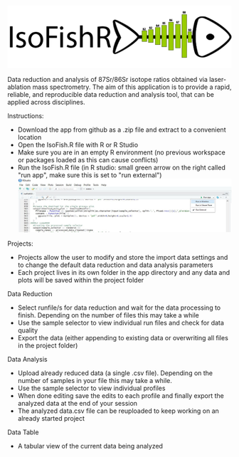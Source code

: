 
![IsoFishR](https://github.com/MalteWillmes/IsoFishR/blob/master/www/logo.png)

Data reduction and analysis of 87Sr/86Sr isotope ratios obtained via laser-ablation mass spectrometry. 
The aim of this application is to provide a rapid, reliable, and reproducible data reduction and analysis tool, that can be applied across disciplines. 

Instructions:
- Download the app from github as a .zip file and extract to a convenient location
- Open the IsoFish.R file with R or R Studio
- Make sure you are in an empty R environment (no previous workspace or packages loaded as this can cause conflicts)
- Run the IsoFish.R file (in R studio: small green arrow on the right called "run app", make sure this is set to "run external")
![Rstudio](https://github.com/MalteWillmes/IsoFishR/blob/master/www/R_studio.JPG)

Projects:
- Projects allow the user to modify and store the import data settings and to change the default data reduction and data analysis parameters
- Each project lives in its own folder in the app directory and any data and plots will be saved within the project folder

Data Reduction
- Select runfile/s for data reduction and wait for the data processing to finish. Depending on the number of files this may take a while
- Use the sample selector to view individual run files and check for data quality 
- Export the data (either appending to existing data or overwriting all files in the project folder)

Data Analysis
- Upload already reduced data (a single .csv file). Depending on the number of samples in your file this may take a while.
- Use the sample selector to view individual profiles
- When done editing save the edits to each profile and finally export the analyzed data at the end of your session
- The analyzed data.csv file can be reuploaded to keep working on an already started project


Data Table
- A tabular view of the current data being analyzed
